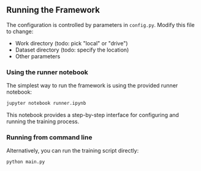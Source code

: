 ## Running the Framework

The configuration is controlled by parameters in `config.py`. Modify this file to change:
- Work directory (todo: pick "local" or "drive")
- Dataset directory (todo: specify the location)
- Other parameters

### Using the runner notebook

The simplest way to run the framework is using the provided runner notebook:

```bash
jupyter notebook runner.ipynb
```

This notebook provides a step-by-step interface for configuring and running the training process.

### Running from command line

Alternatively, you can run the training script directly:

```bash
python main.py
